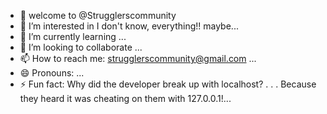 - 👋 welcome to @Strugglerscommunity
- 👀 I’m interested in I don't know, everything!! maybe...
- 🌱 I’m currently learning ...
- 💞️ I’m looking to collaborate ...
- 📫 How to reach me: strugglerscommunity@gmail.com ...
- 😄 Pronouns: ...
- ⚡ Fun fact: 
              Why did the developer break up with localhost?
              .
              .
              .
                Because they heard it was cheating on them with 127.0.0.1!...

<!---
Strugglerscommunity/Strugglerscommunity is a ✨ very special ✨ repository because its `README.md` (this file) appears on your GitHub profile.
You can click the Preview link to take a look at your changes.
--->
